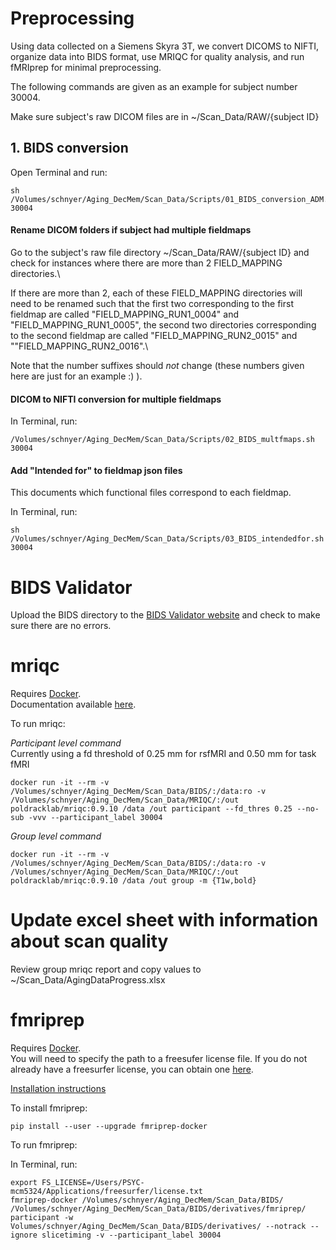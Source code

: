 # Preprocessing

Using data collected on a Siemens Skyra 3T, we convert DICOMS to NIFTI, organize data into BIDS format, use MRIQC for quality analysis, and run fMRIprep for minimal preprocessing.

The following commands are given as an example for subject number 30004.

Make sure subject's raw DICOM files are in ~/Scan_Data/RAW/{subject ID}

## 1. BIDS conversion

Open Terminal and run:

```
sh /Volumes/schnyer/Aging_DecMem/Scan_Data/Scripts/01_BIDS_conversion_ADM.sh 30004
```

#### Rename DICOM folders if subject had multiple fieldmaps

Go to the subject's raw file directory ~/Scan_Data/RAW/{subject ID} and check for instances where there are more than 2 FIELD_MAPPING directories.\

If there are more than 2, each of these FIELD_MAPPING directories will need to be renamed such that the first two corresponding to the first fieldmap are called "FIELD_MAPPING_RUN1_0004" and "FIELD_MAPPING_RUN1_0005", the second two directories corresponding to the second fieldmap are called "FIELD_MAPPING_RUN2_0015" and ""FIELD_MAPPING_RUN2_0016".\

Note that the number suffixes should *not* change (these numbers given here are just for an example :) ).

#### DICOM to NIFTI conversion for multiple fieldmaps

In Terminal, run:

```
/Volumes/schnyer/Aging_DecMem/Scan_Data/Scripts/02_BIDS_multfmaps.sh 30004
```

#### Add "Intended for" to fieldmap json files
This documents which functional files correspond to each fieldmap.

In Terminal, run:

```
sh /Volumes/schnyer/Aging_DecMem/Scan_Data/Scripts/03_BIDS_intendedfor.sh 30004
```

# BIDS Validator
Upload the BIDS directory to the [BIDS Validator website](http://bids-standard.github.io/bids-validator/) and check to make sure there are no errors.

# mriqc
Requires [Docker](https://docs.docker.com/engine/installation/).\
Documentation available [here](https://mriqc.readthedocs.io/en/stable/docker.html).

To run mriqc:

*Participant level command*\
Currently using a fd threshold of 0.25 mm for rsfMRI and 0.50 mm for task fMRI

```
docker run -it --rm -v /Volumes/schnyer/Aging_DecMem/Scan_Data/BIDS/:/data:ro -v /Volumes/schnyer/Aging_DecMem/Scan_Data/MRIQC/:/out poldracklab/mriqc:0.9.10 /data /out participant --fd_thres 0.25 --no-sub -vvv --participant_label 30004 
```
*Group level command*

```
docker run -it --rm -v /Volumes/schnyer/Aging_DecMem/Scan_Data/BIDS/:/data:ro -v /Volumes/schnyer/Aging_DecMem/Scan_Data/MRIQC/:/out poldracklab/mriqc:0.9.10 /data /out group -m {T1w,bold} 
```

# Update excel sheet with information about scan quality
Review group mriqc report and copy values to ~/Scan_Data/AgingDataProgress.xlsx

# fmriprep
Requires [Docker](https://docs.docker.com/engine/installation/).\
You will need to specify the path to a freesufer license file. If you do not already have a freesurfer license, you can obtain one [here](https://surfer.nmr.mgh.harvard.edu/fswiki/License).

[Installation instructions](https://fmriprep.readthedocs.io/en/stable/installation.html)

To install fmriprep:

```
pip install --user --upgrade fmriprep-docker
```
To run fmriprep:

In Terminal, run:
```
export FS_LICENSE=/Users/PSYC-mcm5324/Applications/freesurfer/license.txt
fmriprep-docker /Volumes/schnyer/Aging_DecMem/Scan_Data/BIDS/     /Volumes/schnyer/Aging_DecMem/Scan_Data/BIDS/derivatives/fmriprep/     participant -w Volumes/schnyer/Aging_DecMem/Scan_Data/BIDS/derivatives/ --notrack --ignore slicetiming -v --participant_label 30004
```
